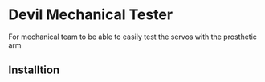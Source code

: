 # Devil Mechanical Tester
For mechanical team to be able to easily test the servos with the prosthetic arm

## Installtion
